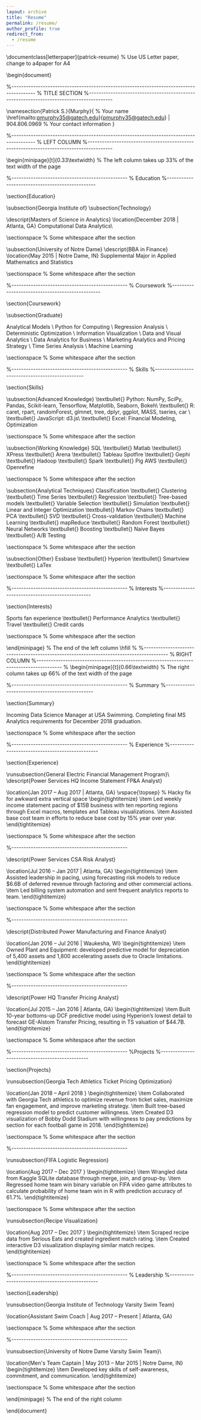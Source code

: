 ```yaml
---
layout: archive
title: "Resume"
permalink: /resume/
author_profile: true
redirect_from:
  - /resume
---
```



\documentclass[letterpaper]{patrick-resume} % Use US Letter paper, change to a4paper for A4 

\begin{document}


%----------------------------------------------------------------------------------------
%	TITLE SECTION
%----------------------------------------------------------------------------------------

\namesection{Patrick S.}{Murphy}{ % Your name
\href{mailto:pmurphy35@gatech.edu}{pmurphy35@gatech.edu} | 904.806.0969 % Your contact information
}

%----------------------------------------------------------------------------------------
%	LEFT COLUMN
%----------------------------------------------------------------------------------------

\begin{minipage}[t]{0.33\textwidth} % The left column takes up 33% of the text width of the page

%------------------------------------------------
% Education
%------------------------------------------------

\section{Education} 

\subsection{Georgia Institute of}
\subsection{Technology}

\descript{Masters of Science in Analytics}
\location{December 2018 | Atlanta, GA}
Computational Data Analytics\\

\sectionspace % Some whitespace after the section

\subsection{University of Notre Dame}
\descript{BBA in Finance}
\location{May 2015 | Notre Dame, IN}
Supplemental Major in Applied Mathematics and Statistics


\sectionspace % Some whitespace after the section

%------------------------------------------------
% Coursework
%------------------------------------------------

\section{Coursework}

\subsection{Graduate}

Analytical Models \\
Python for Computing \\
Regression Analysis \\
Deterministic Optimization \\
Information Visualization \\
Data and Visual Analytics \\
Data Analytics for Business \\
Marketing Analytics and Pricing Strategy \\
Time Series Analysis \\
Machine Learning

\sectionspace % Some whitespace after the section

%------------------------------------------------
% Skills
%------------------------------------------------

\section{Skills}

\subsection{Advanced Knowledge}
\textbullet{} Python: NumPy, SciPy, Pandas, Scikit-learn, Tensorflow, Matplotlib, Seaborn, Bokeh\\
\textbullet{} R: caret, rpart, randomForest, glmnet, tree, dplyr, ggplot, MASS, tseries, car \\
\textbullet{} JavaScript: d3.js\\
\textbullet{} Excel: Financial Modeling, Optimization

\sectionspace % Some whitespace after the section

\subsection{Working Knowledge}
SQL \textbullet{} Matlab \textbullet{} XPress \textbullet{} Arena \textbullet{} Tableau Spotfire \textbullet{} Gephi \textbullet{} Hadoop \textbullet{} Spark \textbullet{} Pig AWS \textbullet{} Openrefine

\sectionspace % Some whitespace after the section

\subsection{Analytical Techniques}
Classification \textbullet{} Clustering \textbullet{} Time Series \textbullet{} Regression \textbullet{} Tree-based models \textbullet{} Variable Selection \textbullet{} Simulation \textbullet{} Linear and Integer Optimization \textbullet{} Markov Chains \textbullet{} PCA \textbullet{} SVD \textbullet{} Cross-validation \textbullet{} Machine Learning \textbullet{} mapReduce \textbullet{} Random Forest \textbullet{} Neural Networks \textbullet{} Boosting \textbullet{} Naive Bayes \textbullet{} A/B Testing

\sectionspace % Some whitespace after the section

\subsection{Other}
Essbase \textbullet{} Hyperion \textbullet{} Smartview \textbullet{} LaTex

\sectionspace % Some whitespace after the section

%------------------------------------------------
% Interests
%------------------------------------------------

\section{Interests}

Sports fan experience \textbullet{} Performance Analytics \textbullet{}
Travel \textbullet{} Credit cards


\sectionspace % Some whitespace after the section

\end{minipage} % The end of the left column
\hfill
%
%----------------------------------------------------------------------------------------
%	RIGHT COLUMN
%----------------------------------------------------------------------------------------
%
\begin{minipage}[t]{0.66\textwidth} % The right column takes up 66% of the text width of the page

%------------------------------------------------
% Summary
%------------------------------------------------

\section{Summary}

Incoming Data Science Manager at USA Swimming. Completing final MS Analytics requirements for December 2018 graduation.

\sectionspace % Some whitespace after the section

%------------------------------------------------
% Experience
%------------------------------------------------

\section{Experience}

\runsubsection{General Electric Financial Management Program}\\
\descript{Power Services HQ Income Statement FP\&A Analyst}

\location{Jan 2017 – Aug 2017 | Atlanta, GA}
\vspace{\topsep} % Hacky fix for awkward extra vertical space
\begin{tightitemize}
\item Led weekly income statement pacing of \$15B business with ten reporting regions through Excel macros, templates and Tableau visualizations.
\item Assisted base cost team in efforts to reduce base cost by 15\% year over year.
\end{tightitemize}

\sectionspace % Some whitespace after the section

%------------------------------------------------

\descript{Power Services CSA Risk Analyst}

\location{Jul 2016 – Jan 2017 | Atlanta, GA}
\begin{tightitemize}
\item Assisted leadership in pacing, using forecasting risk models to reduce \$6.6B of deferred revenue through factoring and other commercial actions.
\item Led billing system automation and sent frequent analytics reports to team.
\end{tightitemize}

\sectionspace % Some whitespace after the section

%------------------------------------------------

\descript{Distributed Power Manufacturing and Finance Analyst}

\location{Jan 2016 – Jul 2016 | Waukesha, WI}
\begin{tightitemize}
\item Owned Plant and Equipment: developed predictive model for depreciation of 5,400 assets and 1,800 accelerating assets due to Oracle limitations.
\end{tightitemize}

\sectionspace % Some whitespace after the section

%------------------------------------------------

\descript{Power HQ Transfer Pricing Analyst}

\location{Jul 2015 – Jan 2016 | Atlanta, GA}
\begin{tightitemize}
\item Built 10-year bottoms-up DCF predictive model using Hyperion’s lowest detail to forecast GE-Alstom Transfer Pricing, resulting in TS valuation of \$44.7B.
\end{tightitemize}

\sectionspace % Some whitespace after the section

%------------------------------------------------
%Projects
%------------------------------------------------

\section{Projects}

\runsubsection{Georgia Tech Athletics Ticket Pricing Optimization}

\location{Jan 2018 – April 2018 }
\begin{tightitemize}
\item Collaborated with Georgia Tech athletics to optimize revenue from ticket sales, maximize fan engagement, and improve marketing strategy.
\item Built tree-based regression model to predict customer willingness.
\item Created D3 visualization of Bobby Dodd Stadium with willingness to pay predictions by section for each football game in 2018.
\end{tightitemize}

\sectionspace % Some whitespace after the section

%------------------------------------------------

\runsubsection{FIFA Logistic Regression}

\location{Aug 2017 – Dec 2017 }
\begin{tightitemize}
\item Wrangled data from Kaggle SQLite database through merge, join, and group-by.
\item Regressed home team win binary variable on FIFA video game attributes to calculate probability of home team win in R with prediction accuracy of 61.7\%.
\end{tightitemize}

\sectionspace % Some whitespace after the section

\runsubsection{Recipe Visualization}

\location{Aug 2017 – Dec 2017 }
\begin{tightitemize}
\item Scraped recipe data from Serious Eats and created ingredient match rating.
\item Created interactive D3 visualization displaying similar match recipes.
\end{tightitemize}

\sectionspace % Some whitespace after the section


%------------------------------------------------
% Leadership
%------------------------------------------------

\section{Leadership}

\runsubsection{Georgia Institute of Technology Varsity Swim Team}

\location{Assistant Swim Coach | Aug 2017 – Present | Atlanta, GA}

\sectionspace % Some whitespace after the section

%------------------------------------------------

\runsubsection{University of Notre Dame Varsity Swim Team}\\

\location{Men's Team Captain | May 2013 – Mar 2015 | Notre Dame, IN}
\begin{tightitemize}
\item Developed key skills of self-awareness, commitment, and communication.
\end{tightitemize}

\sectionspace % Some whitespace after the section

\end{minipage} % The end of the right column

\end{document}
